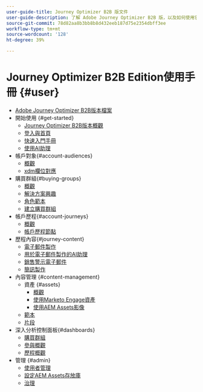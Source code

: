 ```yaml
---
user-guide-title: Journey Optimizer B2B 版文件
user-guide-description: 了解 Adobe Journey Optimizer B2B 版，以及如何使用它透過內建生成式 AI 和業界領先的自動化來編排帳戶和購買群組旅程。
source-git-commit: 78d82aa8b3bb8b8d432eeb187d75e2354dbff3ee
workflow-type: tm+mt
source-wordcount: '128'
ht-degree: 39%

---
```



# Journey Optimizer B2B Edition使用手冊 {#user}

+ [Adobe Journey Optimizer B2B版本檔案](guide-overview.md)
+ 開始使用 {#get-started}
   + [Journey Optimizer B2B版本概觀](about-journey-optimizer-b2b-edition.md)
   + [登入與首頁](home-page.md)
   + [快速入門手冊](./start/get-started.md)
   + [使用AI助理](./start/ai-assistant.md)
+ 帳戶對象{#account-audiences}
   + [概觀](./audiences/account-audience-overview.md)
   + [xdm欄位對應](./data/field-mapping.md)
+ 購買群組{#buying-groups}
   + [概觀](./buying-groups/buying-groups-overview.md)
   + [解決方案興趣](./buying-groups/solution-interests.md)
   + [角色範本](./buying-groups/buying-groups-role-templates.md)
   + [建立購買群組](./buying-groups/buying-groups-create.md)
+ 帳戶歷程{#account-journeys}
   + [概觀](./journeys/journey-overview.md)
   + [帳戶歷程節點](./journeys/journey-nodes.md)
+ 歷程內容{#journey-content}
   + [電子郵件製作](./content/email-authoring.md)
   + [用於電子郵件製作的AI助理](./content/ai-assistant-emails.md)
   + [銷售警示電子郵件](./content/sales-alert-email.md)
   + [簡訊製作](./content/sms-authoring.md)
+ 內容管理 {#content-management}
   + 資產 {#assets}
      + [概觀](./content/assets-overview.md)
      + [使用Marketo Engage資產](./content/marketo-engage-design-studio.md)
      + [使用AEM Assets影像](./content/aem-assets.md)
   + [範本](./content/email-templates.md)
   + [片段](./content/fragments.md)
+ 深入分析控制面板{#dashboards}
   + [購買群組](./dashboards/buying-groups-dashboard.md)
   + [參與概觀](./dashboards/engagement-dashboard.md)
   + [歷程概觀](./dashboards/journeys-dashboard.md)
+ 管理 {#admin}
   + [使用者管理](./admin/user-management.md)
   + [設定AEM Assets存放庫](./admin/configure-aem-repositories.md)
   + [治理](./admin/governance.md)
